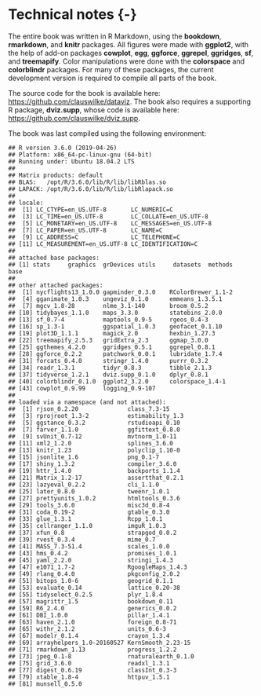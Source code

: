 

# Technical notes {-}

The entire book was written in R Markdown, using the **bookdown**, **rmarkdown**, and **knitr** packages. All figures were made with **ggplot2**, with the help of add-on packages **cowplot**, **egg**, **ggforce**, **ggrepel**, **ggridges**, **sf**, and **treemapify**. Color manipulations were done with the **colorspace** and **colorblindr** packages. For many of these packages, the current development version is required to compile all parts of the book.

The source code for the book is available here: https://github.com/clauswilke/dataviz. The book also requires a supporting R package, **dviz.supp**, whose code is available here: https://github.com/clauswilke/dviz.supp.

The book was last compiled using the following environment:

```
## R version 3.6.0 (2019-04-26)
## Platform: x86_64-pc-linux-gnu (64-bit)
## Running under: Ubuntu 18.04.2 LTS
## 
## Matrix products: default
## BLAS:   /opt/R/3.6.0/lib/R/lib/libRblas.so
## LAPACK: /opt/R/3.6.0/lib/R/lib/libRlapack.so
## 
## locale:
##  [1] LC_CTYPE=en_US.UTF-8       LC_NUMERIC=C              
##  [3] LC_TIME=en_US.UTF-8        LC_COLLATE=en_US.UTF-8    
##  [5] LC_MONETARY=en_US.UTF-8    LC_MESSAGES=en_US.UTF-8   
##  [7] LC_PAPER=en_US.UTF-8       LC_NAME=C                 
##  [9] LC_ADDRESS=C               LC_TELEPHONE=C            
## [11] LC_MEASUREMENT=en_US.UTF-8 LC_IDENTIFICATION=C       
## 
## attached base packages:
## [1] stats     graphics  grDevices utils     datasets  methods   base     
## 
## other attached packages:
##  [1] nycflights13_1.0.0 gapminder_0.3.0    RColorBrewer_1.1-2
##  [4] gganimate_1.0.3    ungeviz_0.1.0      emmeans_1.3.5.1   
##  [7] mgcv_1.8-28        nlme_3.1-140       broom_0.5.2       
## [10] tidybayes_1.1.0    maps_3.3.0         statebins_2.0.0   
## [13] sf_0.7-4           maptools_0.9-5     rgeos_0.4-3       
## [16] sp_1.3-1           ggspatial_1.0.3    geofacet_0.1.10   
## [19] plot3D_1.1.1       magick_2.0         hexbin_1.27.3     
## [22] treemapify_2.5.3   gridExtra_2.3      ggmap_3.0.0       
## [25] ggthemes_4.2.0     ggridges_0.5.1     ggrepel_0.8.1     
## [28] ggforce_0.2.2      patchwork_0.0.1    lubridate_1.7.4   
## [31] forcats_0.4.0      stringr_1.4.0      purrr_0.3.2       
## [34] readr_1.3.1        tidyr_0.8.3        tibble_2.1.3      
## [37] tidyverse_1.2.1    dviz.supp_0.1.0    dplyr_0.8.1       
## [40] colorblindr_0.1.0  ggplot2_3.2.0      colorspace_1.4-1  
## [43] cowplot_0.9.99     logging_0.9-107   
## 
## loaded via a namespace (and not attached):
##  [1] rjson_0.2.20              class_7.3-15             
##  [3] rprojroot_1.3-2           estimability_1.3         
##  [5] ggstance_0.3.2            rstudioapi_0.10          
##  [7] farver_1.1.0              ggfittext_0.8.0          
##  [9] svUnit_0.7-12             mvtnorm_1.0-11           
## [11] xml2_1.2.0                splines_3.6.0            
## [13] knitr_1.23                polyclip_1.10-0          
## [15] jsonlite_1.6              png_0.1-7                
## [17] shiny_1.3.2               compiler_3.6.0           
## [19] httr_1.4.0                backports_1.1.4          
## [21] Matrix_1.2-17             assertthat_0.2.1         
## [23] lazyeval_0.2.2            cli_1.1.0                
## [25] later_0.8.0               tweenr_1.0.1             
## [27] prettyunits_1.0.2         htmltools_0.3.6          
## [29] tools_3.6.0               misc3d_0.8-4             
## [31] coda_0.19-2               gtable_0.3.0             
## [33] glue_1.3.1                Rcpp_1.0.1               
## [35] cellranger_1.1.0          imguR_1.0.3              
## [37] xfun_0.8                  strapgod_0.0.2           
## [39] rvest_0.3.4               mime_0.7                 
## [41] MASS_7.3-51.4             scales_1.0.0             
## [43] hms_0.4.2                 promises_1.0.1           
## [45] yaml_2.2.0                stringi_1.4.3            
## [47] e1071_1.7-2               RgoogleMaps_1.4.3        
## [49] rlang_0.4.0               pkgconfig_2.0.2          
## [51] bitops_1.0-6              geogrid_0.1.1            
## [53] evaluate_0.14             lattice_0.20-38          
## [55] tidyselect_0.2.5          plyr_1.8.4               
## [57] magrittr_1.5              bookdown_0.11            
## [59] R6_2.4.0                  generics_0.0.2           
## [61] DBI_1.0.0                 pillar_1.4.1             
## [63] haven_2.1.0               foreign_0.8-71           
## [65] withr_2.1.2               units_0.6-3              
## [67] modelr_0.1.4              crayon_1.3.4             
## [69] arrayhelpers_1.0-20160527 KernSmooth_2.23-15       
## [71] rmarkdown_1.13            progress_1.2.2           
## [73] jpeg_0.1-8                rnaturalearth_0.1.0      
## [75] grid_3.6.0                readxl_1.3.1             
## [77] digest_0.6.19             classInt_0.3-3           
## [79] xtable_1.8-4              httpuv_1.5.1             
## [81] munsell_0.5.0
```
